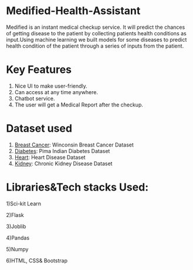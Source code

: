 # Medified-Health-Assistant
Medified is an instant medical checkup service. It will predict the chances of getting disease to the patient by collecting patients health conditions as input.Using machine learning we built models for some diseases to predict health condition of the patient through a series of inputs from the patient.
# Key Features
1) Nice UI to make user-friendly.
2) Can access at any time anywhere.
3) Chatbot service.
4) The user will get a Medical Report after the checkup.
# Dataset used
1) [Breast Cancer](https://www.kaggle.com/uciml/breast-cancer-wisconsin-data): Winconsin Breast Cancer Dataset
2) [Diabetes](https://www.kaggle.com/uciml/pima-indians-diabetes-database): Pima Indian Diabetes Dataset
3) [Heart](https://www.kaggle.com/ronitf/heart-disease-uci): Heart Disease Dataset
4) [Kidney](https://www.kaggle.com/mansoordaku/ckdisease): Chronic Kidney Disease Dataset
# Libraries&Tech stacks Used:
1)Sci-kit Learn

2)Flask

3)Joblib

4)Pandas

5)Numpy

6)HTML, CSS& Bootstrap
